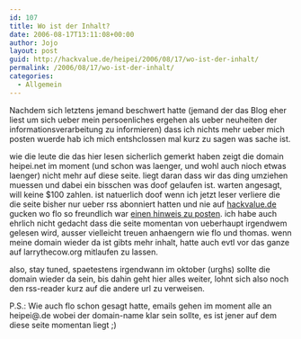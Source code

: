 ```yaml
---
id: 107
title: Wo ist der Inhalt?
date: 2006-08-17T13:11:08+00:00
author: Jojo
layout: post
guid: http://hackvalue.de/heipei/2006/08/17/wo-ist-der-inhalt/
permalink: /2006/08/17/wo-ist-der-inhalt/
categories:
  - Allgemein
---
```

Nachdem sich letztens jemand beschwert hatte (jemand der das Blog eher liest um sich ueber mein persoenliches ergehen als ueber neuheiten der informationsverarbeitung zu informieren) dass ich nichts mehr ueber mich posten wuerde hab ich mich entshclossen mal kurz zu sagen was sache ist.

wie die leute die das hier lesen sicherlich gemerkt haben zeigt die domain heipei.net im moment (und schon was laenger, und wohl auch nioch etwas laenger) nicht mehr auf diese seite. liegt daran dass wir das ding umziehen muessen und dabei ein bisschen was doof gelaufen ist. warten angesagt, will keine $100 zahlen. ist natuerlich doof wenn ich jetzt leser verliere die die seite bisher nur ueber rss abonniert hatten und nie auf [hackvalue.de](http://hackvalue.de) gucken wo flo so freundlich war [einen hinweis zu posten](http://hackvalue.de/2006/07/20/heipeinet-down/). ich habe auch ehrlich nicht gedacht dass die seite momentan von ueberhaupt irgendwem gelesen wird, ausser vielleicht treuen anhaengern wie flo und thomas. wenn meine domain wieder da ist gibts mehr inhalt, hatte auch evtl vor das ganze auf larrythecow.org mitlaufen zu lassen.

also, stay tuned, spaetestens irgendwann im oktober (urghs) sollte die domain wieder da sein, bis dahin geht hier alles weiter, lohnt sich also noch den rss-reader kurz auf die andere url zu verweisen.

P.S.: Wie auch flo schon gesagt hatte, emails gehen im moment alle an heipei@<domain-name>.de wobei der domain-name klar sein sollte, es ist jener auf dem diese seite momentan liegt ;)